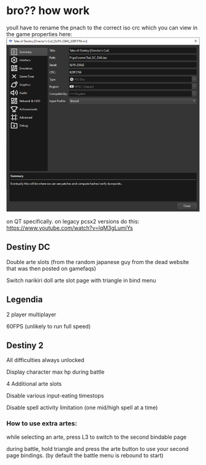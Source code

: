 # bro?? how work

youll have to rename the pnach to the correct iso crc which you can view in the game properties here:
![dark orb](../img/kou.png)

on QT specifically. on legacy pcsx2 versions do this: https://www.youtube.com/watch?v=lqM3gLumiYs

## Destiny DC
Double arte slots (from the random japanese guy from the dead website that was then posted on gamefaqs)

Switch narikiri doll arte slot page with triangle in bind menu

## Legendia
2 player multiplayer

60FPS (unlikely to run full speed)

## Destiny 2
All difficulties always unlocked

Display character max hp during battle

4 Additional arte slots

Disable various input-eating timestops

Disable spell activity limitation (one mid/high spell at a time)


### How to use extra artes:

while selecting an arte, press L3 to switch to the second bindable page

during battle, hold triangle and press the arte button to use your second page bindings. (by default the battle menu is rebound to start)

